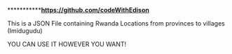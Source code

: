 *************************https://github.com/codeWithEdison**************

This is a JSON File containing Rwanda Locations from provinces to villages (Imidugudu)

YOU CAN USE IT HOWEVER YOU WANT!

